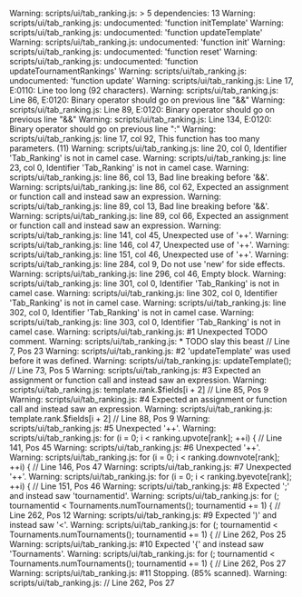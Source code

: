 Warning: scripts/ui/tab_ranking.js: > 5 dependencies: 13
Warning: scripts/ui/tab_ranking.js: undocumented: 'function initTemplate'
Warning: scripts/ui/tab_ranking.js: undocumented: 'function updateTemplate'
Warning: scripts/ui/tab_ranking.js: undocumented: 'function init'
Warning: scripts/ui/tab_ranking.js: undocumented: 'function reset'
Warning: scripts/ui/tab_ranking.js: undocumented: 'function updateTournamentRankings'
Warning: scripts/ui/tab_ranking.js: undocumented: 'function update'
Warning: scripts/ui/tab_ranking.js: Line 17, E:0110: Line too long (92 characters).
Warning: scripts/ui/tab_ranking.js: Line 86, E:0120: Binary operator should go on previous line "&&"
Warning: scripts/ui/tab_ranking.js: Line 89, E:0120: Binary operator should go on previous line "&&"
Warning: scripts/ui/tab_ranking.js: Line 134, E:0120: Binary operator should go on previous line ":"
Warning: scripts/ui/tab_ranking.js: line 17, col 92, This function has too many parameters. (11)
Warning: scripts/ui/tab_ranking.js: line 20, col 0, Identifier 'Tab_Ranking' is not in camel case.
Warning: scripts/ui/tab_ranking.js: line 23, col 0, Identifier 'Tab_Ranking' is not in camel case.
Warning: scripts/ui/tab_ranking.js: line 86, col 13, Bad line breaking before '&&'.
Warning: scripts/ui/tab_ranking.js: line 86, col 62, Expected an assignment or function call and instead saw an expression.
Warning: scripts/ui/tab_ranking.js: line 89, col 13, Bad line breaking before '&&'.
Warning: scripts/ui/tab_ranking.js: line 89, col 66, Expected an assignment or function call and instead saw an expression.
Warning: scripts/ui/tab_ranking.js: line 141, col 45, Unexpected use of '++'.
Warning: scripts/ui/tab_ranking.js: line 146, col 47, Unexpected use of '++'.
Warning: scripts/ui/tab_ranking.js: line 151, col 46, Unexpected use of '++'.
Warning: scripts/ui/tab_ranking.js: line 284, col 9, Do not use 'new' for side effects.
Warning: scripts/ui/tab_ranking.js: line 296, col 46, Empty block.
Warning: scripts/ui/tab_ranking.js: line 301, col 0, Identifier 'Tab_Ranking' is not in camel case.
Warning: scripts/ui/tab_ranking.js: line 302, col 0, Identifier 'Tab_Ranking' is not in camel case.
Warning: scripts/ui/tab_ranking.js: line 302, col 0, Identifier 'Tab_Ranking' is not in camel case.
Warning: scripts/ui/tab_ranking.js: line 303, col 0, Identifier 'Tab_Ranking' is not in camel case.
Warning: scripts/ui/tab_ranking.js:  #1 Unexpected TODO comment.
Warning: scripts/ui/tab_ranking.js:     * TODO slay this beast // Line 7, Pos 23
Warning: scripts/ui/tab_ranking.js:  #2 'updateTemplate' was used before it was defined.
Warning: scripts/ui/tab_ranking.js:     updateTemplate(); // Line 73, Pos 5
Warning: scripts/ui/tab_ranking.js:  #3 Expected an assignment or function call and instead saw an expression.
Warning: scripts/ui/tab_ranking.js:     template.rank.$fields[i + 2] // Line 85, Pos 9
Warning: scripts/ui/tab_ranking.js:  #4 Expected an assignment or function call and instead saw an expression.
Warning: scripts/ui/tab_ranking.js:     template.rank.$fields[i + 2] // Line 88, Pos 9
Warning: scripts/ui/tab_ranking.js:  #5 Unexpected '++'.
Warning: scripts/ui/tab_ranking.js:     for (i = 0; i < ranking.upvote[rank]; ++i) { // Line 141, Pos 45
Warning: scripts/ui/tab_ranking.js:  #6 Unexpected '++'.
Warning: scripts/ui/tab_ranking.js:     for (i = 0; i < ranking.downvote[rank]; ++i) { // Line 146, Pos 47
Warning: scripts/ui/tab_ranking.js:  #7 Unexpected '++'.
Warning: scripts/ui/tab_ranking.js:     for (i = 0; i < ranking.byevote[rank]; ++i) { // Line 151, Pos 46
Warning: scripts/ui/tab_ranking.js:  #8 Expected ';' and instead saw 'tournamentid'.
Warning: scripts/ui/tab_ranking.js:     for (; tournamentid < Tournaments.numTournaments(); tournamentid += 1) { // Line 262, Pos 12
Warning: scripts/ui/tab_ranking.js:  #9 Expected ')' and instead saw '<'.
Warning: scripts/ui/tab_ranking.js:     for (; tournamentid < Tournaments.numTournaments(); tournamentid += 1) { // Line 262, Pos 25
Warning: scripts/ui/tab_ranking.js: #10 Expected '{' and instead saw 'Tournaments'.
Warning: scripts/ui/tab_ranking.js:     for (; tournamentid < Tournaments.numTournaments(); tournamentid += 1) { // Line 262, Pos 27
Warning: scripts/ui/tab_ranking.js: #11 Stopping. (85% scanned).
Warning: scripts/ui/tab_ranking.js:      // Line 262, Pos 27
